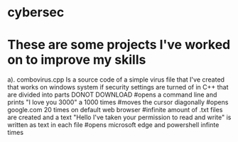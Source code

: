 # cybersec
# These are some projects I've worked on to improve my skills 

a). combovirus.cpp 
Is a source code of a simple virus file that I've created that works on windows system if security settings are turned of in C++ that are divided into parts 
DONOT DOWNLOAD 
   #opens a command line and prints "I love you 3000" a 1000 times 
   #moves the cursor diagonally 
   #opens google.com 20 times on default web browser 
   #infinite amount of .txt files are created and a text "Hello I've taken your permission to read and write" is written as text in each file 
   #opens microsoft edge and powershell infinte times 
